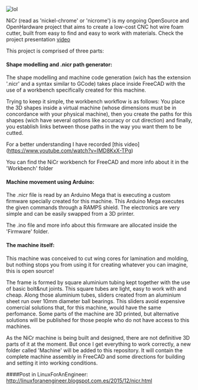 ![lol](http://1.bp.blogspot.com/-tHrVNJlAEpg/VpuNi2ifWAI/AAAAAAAACPk/f2MtVT0W-Jw/s1600/nicr1.png)

NiCr (read as 'nickel-chrome' or 'nicrome') is my ongoing OpenSource and OpenHardware project that aims to create a low-cost CNC hot wire foam cutter, built from easy to find and easy to work with materials. Check the project presentation [video](https://www.youtube.com/watch?v=iOVO2aQ5I9E)

This project is comprised of three parts:

#### Shape modelling and .nicr path generator:

The shape modelling and machine code generation (wich has the extension '.nicr' and a syntax similar to GCode) takes place inside FreeCAD with the use of a workbench specifically created for this machine.

Trying to keep it simple, the workbench workflow is as follows:
You place the 3D shapes inside a virtual machine (whose dimensions must be in concordance with your physical machine), then you create the paths for this shapes (wich have several options like accuracy or cut direction) and finally, you establish links between those paths in the way you want them to be cutted. 

For a better understanding I have recorded [this video] (https://www.youtube.com/watch?v=IMD8KxX-TPg)

You can find the NiCr workbench for FreeCAD and more info about it in the 'Workbench' folder

#### Machine movement using Arduino:
The .nicr file is read by an Arduino Mega that is executing a custom firmware specially created for this machine. This Arduino Mega executes the given commands through a RAMPS shield. The electronics are very simple and can be easily swapped from a 3D printer.

The .ino file and more info about this firmware are allocated inside the 'Firmware' folder.

#### The machine itself:
This machine was conceived to cut wing cores for lamination and molding, but nothing stops you from using it for creating whatever you can imagine, this is open source!

The frame is formed by square aluminium tubing kept together with the use of basic bolt&nut joints. This square tubes are light, easy to work with and cheap. Along those aluminium tubes, sliders created from an aluminium sheet run over 10mm diameter ball bearings. This sliders avoid expensive comercial solutions that, for this machine, would have the same perfomance.
Some parts of the machine are 3D printed, but alternative solutions will be published for those people who do not have access to this machines.

As the NiCr machine is being built and designed, there are not definitive 3D parts of it at the moment. But once I get everything to work correctly, a new folder called 'Machine' will be added to this repository. It will contain the complete machine assembly in FreeCAD and some directions for building and setting it into working conditions.


####Post in LinuxForAnEngineer:
http://linuxforanengineer.blogspot.com.es/2015/12/nicr.html
